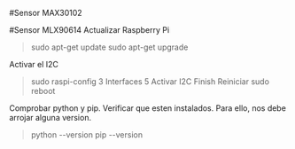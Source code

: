 #Sensor MAX30102

#Sensor MLX90614
Actualizar Raspberry Pi
> sudo apt-get update
sudo apt-get upgrade

Activar el I2C
> sudo raspi-config
3 Interfaces
5 Activar I2C
Finish
Reiniciar sudo reboot

Comprobar python y pip. Verificar que esten instalados. Para ello, nos debe arrojar alguna version.
> python --version
pip --version
